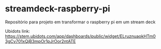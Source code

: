 # streamdeck-raspberry-pi
Repositório para projeto em transformar o raspberry pi em um stream deck

Ubidots link:
https://stem.ubidots.com/app/dashboards/public/widget/ELruznuaokHTm03gCv701xQjB3mpOr1pJrOor2ntATE
